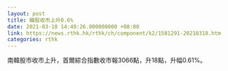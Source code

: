 ```yaml
---
layout: post
title: 韓股收市上升0.6%
date: 2021-03-18 14:49:26.000000000 +08:00
link: https://news.rthk.hk/rthk/ch/component/k2/1581291-20210318.htm
categories: rthk
---
```


南韓股市收市上升，首爾綜合指數收市報3066點，升18點，升幅0.61%。
